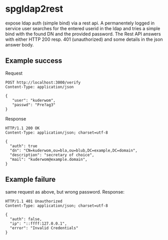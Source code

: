 # spgldap2rest

expose ldap auth (simple bind) via a rest api. A permanentely logged in service
user searches for the entered userid in the ldap and tries a simple bind with
the found DN and the provided password. The Rest API answers with either HTTP
200 resp. 401 (unauthorized) and some details in the json answer body.

## Example success

Request

```shell
POST http://localhost:3000/verify
Content-Type: application/json

{
   "user": "kuderwom",
   "passwd": "Pre?ag3"
}
```

Response

```shell
HTTP/1.1 200 OK
Content-Type: application/json; charset=utf-8

{
  "auth": true
  "dn": "CN=kuderwom,ou=bla,ou=blub,DC=example,DC=domain",
  "description": "secretary of choice",
  "mail": "kuderwom@example.domain",
}
```

## Example failure

same request as above, but wrong password. Response:

```shell
HTTP/1.1 401 Unauthorized
Content-Type: application/json; charset=utf-8

{
  "auth": false,
  "ip": "::ffff:127.0.0.1",
  "error": "Invalid Credentials"
}
```
